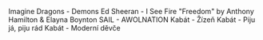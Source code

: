 Imagine Dragons - Demons
Ed Sheeran - I See Fire
"Freedom" by Anthony Hamilton & Elayna Boynton
SAIL - AWOLNATION 
Kabát - Žízeň
Kabát - Piju já, piju rád
Kabát - Moderní děvče
